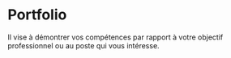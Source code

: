 # Portfolio
Il vise à démontrer vos compétences par rapport à votre objectif professionnel ou au poste qui vous intéresse.
